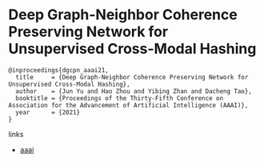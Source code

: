 # Deep Graph-Neighbor Coherence Preserving Network for Unsupervised Cross-Modal Hashing

```
@inproceedings{dgcpn_aaai21,
  title     = {Deep Graph-Neighbor Coherence Preserving Network for Unsupervised Cross-Modal Hashing},
  author    = {Jun Yu and Hao Zhou and Yibing Zhan and Dacheng Tao},
  booktitle = {Proceedings of the Thirty-Fifth Conference on Association for the Advancement of Artificial Intelligence (AAAI)},
  year      = {2021}
}
```

links
- [aaai](https://www.aaai.org/AAAI21Papers/AAAI-2796.YuJ.pdf)
